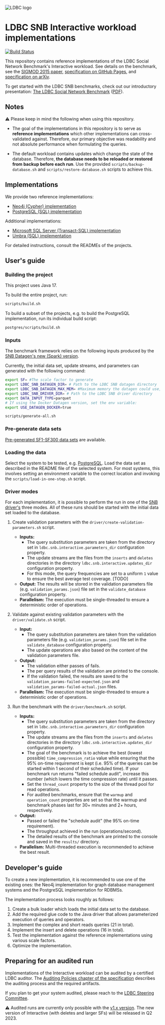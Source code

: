 ![LDBC logo](ldbc-logo.png)
# LDBC SNB Interactive workload implementations

[![Build Status](https://circleci.com/gh/ldbc/ldbc_snb_interactive_v2_impls.svg?style=svg)](https://circleci.com/gh/ldbc/ldbc_snb_interactive_v2_impls)

This repository contains reference implementations of the LDBC Social Network Benchmark's Interactive workload. See details on the benchmark, see the [SIGMOD 2015 paper](https://homepages.cwi.nl/~boncz/snb-challenge/snb-sigmod.pdf), [specification on GitHub Pages](https://ldbcouncil.org/ldbc_snb_docs/), and [specification on arXiv](https://arxiv.org/pdf/2001.02299.pdf).

To get started with the LDBC SNB benchmarks, check out our introductory presentation: [The LDBC Social Network Benchmark](https://docs.google.com/presentation/d/1NilxSrKQnFq4WzWMY2-OodZQ2TEksKzKBmgB20C_0Nw/) ([PDF](https://ldbcouncil.org/docs/presentations/ldbc-snb-2022-11.pdf)).

## Notes

:warning: Please keep in mind the following when using this repository.

* The goal of the implementations in this repository is to serve as **reference implementations** which other implementations can cross-validated against. Therefore, our primary objective was readability and not absolute performance when formulating the queries.

* The default workload contains updates which change the state of the database. Therefore, **the database needs to be reloaded or restored from backup before each run**. Use the provided `scripts/backup-database.sh` and `scripts/restore-database.sh` scripts to achieve this.

## Implementations

We provide two reference implementations:

* [Neo4j (Cypher) implementation](cypher/README.md)
* [PostgreSQL (SQL) implementation](postgres/README.md)

Additional implementations:

* [Microsoft SQL Server (Transact-SQL) implementation](mssql/README.md)
* [Umbra (SQL) implementation](umbra/README.md)

For detailed instructions, consult the READMEs of the projects.

## User's guide

### Building the project
This project uses Java 17.

To build the entire project, run:

```bash
scripts/build.sh
```

To build a subset of the projects, e.g. to build the PostgreSQL implementation, run its individual build script:

```bash
postgres/scripts/build.sh
```

### Inputs

The benchmark framework relies on the following inputs produced by the [SNB Datagen's new (Spark) version](https://github.com/ldbc/ldbc_snb_datagen_spark/).

Currently, the initial data set, update streams, and parameters can generated with the following command:

```bash
export SF= #The scale factor to generate
export LDBC_SNB_DATAGEN_DIR= # Path to the LDBC SNB datagen directory
export LDBC_SNB_DATAGEN_MAX_MEM= #Maximum memory the datagen could use, e.g. 16G
export LDBC_SNB_DRIVER_DIR= # Path to the LDBC SNB driver directory
export DATA_INPUT_TYPE=parquet
# If using the Docker Datagen version, set the env variable:
export USE_DATAGEN_DOCKER=true

scripts/generate-all.sh
```

### Pre-generate data sets

[Pre-generated SF1-SF300 data sets](snb-interactive-pre-generated-data-sets.md) are available.

### Loading the data

Select the system to be tested, e.g. [PostgreSQL](postgres/).
Load the data set as described in the README file of the selected system.
For most systems, this involves setting an environment variable to the correct location and invoking the `scripts/load-in-one-step.sh` script.

### Driver modes

For each implementation, it is possible to perform the run in one of the [SNB driver's](https://github.com/ldbc/ldbc_snb_interactive_driver) three modes.
All of these runs should be started with the initial data set loaded to the database.

1. Create validation parameters with the `driver/create-validation-parameters.sh` script.

    * **Inputs:**
        * The query substitution parameters are taken from the directory set in `ldbc.snb.interactive.parameters_dir` configuration property.
        * The update streams are the files from the `inserts` and `deletes` directories in the directory `ldbc.snb.interactive.updates_dir` configuration property.
        * For this mode, the query frequencies are set to a uniform `1` value to ensure the best average test coverage. [TODO]
    * **Output:** The results will be stored in the validation parameters file (e.g. `validation_params.json`) file set in the `validate_database` configuration property.
    * **Parallelism:** The execution must be single-threaded to ensure a deterministic order of operations.

2. Validate against existing validation parameters with the `driver/validate.sh` script.

    * **Input:**
        * The query substitution parameters are taken from the validation parameters file (e.g. `validation_params.json`) file set in the `validate_database` configuration property.
        * The update operations are also based on the content of the validation parameters file.
    * **Output:**
        * The validation either passes of fails.
        * The per query results of the validation are printed to the console.
        * If the validation failed, the results are saved to the `validation_params-failed-expected.json` and `validation_params-failed-actual.json` files.
    * **Parallelism:** The execution must be single-threaded to ensure a deterministic order of operations.

3. Run the benchmark with the `driver/benchmark.sh` script.

    * **Inputs:**
        * The query substitution parameters are taken from the directory set in `ldbc.snb.interactive.parameters_dir` configuration property.
        * The update streams are the files from the `inserts` and `deletes` directories in the directory `ldbc.snb.interactive.updates_dir` configuration property.
        * The goal of the benchmark is to achieve the best (lowest possible) `time_compression_ratio` value while ensuring that the 95% on-time requirement is kept (i.e. 95% of the queries can be started within 1 second of their scheduled time). If your benchmark run returns "failed schedule audit", increase this number (which lowers the time compression rate) until it passes.
        * Set the `thread_count` property to the size of the thread pool for read operations.
        * For audited benchmarks, ensure that the `warmup` and `operation_count` properties are set so that the warmup and benchmark phases last for 30+ minutes and 2+ hours, respectively.
    * **Output:**
        * Passed or failed the "schedule audit" (the 95% on-time requirement).
        * The throughput achieved in the run (operations/second).
        * The detailed results of the benchmark are printed to the console and saved in the `results/` directory.
    * **Parallelism:** Multi-threaded execution is recommended to achieve the best result.

## Developer's guide

To create a new implementation, it is recommended to use one of the existing ones: the Neo4j implementation for graph database management systems and the PostgreSQL implementation for RDBMSs.

The implementation process looks roughly as follows:

1. Create a bulk loader which loads the initial data set to the database.
1. Add the required glue code to the Java driver that allows parameterized execution of queries and operators.
1. Implement the complex and short reads queries (21 in total).
1. Implement the insert and delete operations (16 in total).
1. Test the implementation against the reference implementations using various scale factors.
1. Optimize the implementation.

## Preparing for an audited run

Implementations of the Interactive workload can be audited by a certified LDBC auditor.
The [Auditing Policies chapter of the specification](https://ldbcouncil.org/ldbc_snb_docs/ldbc-snb-specification.pdf) describes the auditing process and the required artifacts.

If you plan to get your system audited, please reach to the [LDBC Steering Committee](https://ldbcouncil.org/organizational-members/).

:warning: Audited runs are currently only possible with the [v1.x version](https://github.com/ldbc/ldbc_snb_interactive_impls/tree/v1-dev).
The new version of Interactive (with deletes and larger SFs) will be released in Q2 2023.
